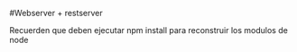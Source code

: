 #Webserver + restserver

Recuerden que deben ejecutar npm install para reconstruir los modulos de node